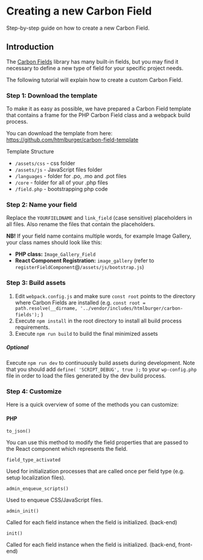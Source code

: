 # Creating a new Carbon Field

Step-by-step guide on how to create a new Carbon Field.

## Introduction

The [Carbon Fields](https://github.com/htmlburger/carbon-fields) library has many built-in fields, but you may find it necessary to define a new type of field for your specific project needs.

The following tutorial will explain how to create a custom Carbon Field.

### Step 1: Download the template

To make it as easy as possible, we have prepared a Carbon Field template that contains a frame for the PHP Carbon Field class and a webpack build process.

You can download the template from here: https://github.com/htmlburger/carbon-field-template

Template Structure

- `/assets/css` - css folder
- `/assets/js` - JavaScript files folder
- `/languages` - folder for .po, .mo and .pot files
- `/core` - folder for all of your .php files
- `/field.php` - bootstrapping php code

### Step 2: Name your field

Replace the `YOURFIELDNAME` and `link_field` (case sensitive) placeholders in all files. Also rename the files that contain the placeholders.

**NB!** If your field name contains multiple words, for example Image Gallery, your class names should look like this:

* **PHP class:** `Image_Gallery_Field`
* **React Component Registration:** `image_gallery` (refer to `registerFieldComponent`@`/assets/js/bootstrap.js`)

### Step 3: Build assets

1. Edit `webpack.config.js` and make sure `const root` points to the directory where Carbon Fields are installed (e.g. `const root = path.resolve(__dirname, '../vendor/includes/htmlburger/carbon-fields');` )
1. Execute `npm install` in the root directory to install all build process requirements.
1. Execute `npm run build` to build the final minimized assets

##### Optional

Execute `npm run dev` to continuously build assets during development. Note that you should add `define( 'SCRIPT_DEBUG', true );` to your `wp-config.php` file in order to load the files generated by the dev build process.

### Step 4: Customize

Here is a quick overview of some of the methods you can customize:

#### PHP

`to_json()`

You can use this method to modify the field properties that are passed to the React component which represents the field.

`field_type_activated`

Used for initialization processes that are called once per field type (e.g. setup localization files).

`admin_enqueue_scripts()`

Used to enqueue CSS/JavaScript files.

`admin_init()`

Called for each field instance when the field is initialized. (back-end)

`init()`

Called for each field instance when the field is initialized. (back-end, front-end)
